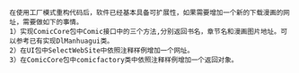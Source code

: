     在使用工厂模式重构代码后，软件已经基本具备可扩展性，如果需要增加一个新的下载漫画的网址，需要做如下的事情。
    1）实现ComicCore包中Comic接口中的三个方法,分别返回书名，章节名和漫画图片地址。可以参考已有实现DlManhuagui类。
    2）在UI包中SelectWebSite中依照注释样例增加一个网址。
    3）在ComicCore包中comicfactory类中依照注释样例增加一个返回对象。
